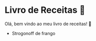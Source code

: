 # Livro de Receitas :octopus:

Olá, bem vindo ao meu livro de receitas! :wave:

- Strogonoff de frango
